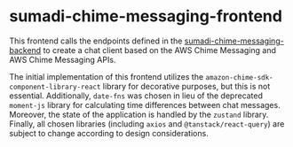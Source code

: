 # sumadi-chime-messaging-frontend

This frontend calls the endpoints defined in the [sumadi-chime-messaging-backend](https://github.com/lmshn/sumadi-chime-messaging-backend) to create a chat client based on the AWS Chime Messaging and AWS Chime Messaging APIs.

The initial implementation of this frontend utilizes the `amazon-chime-sdk-component-library-react` library for decorative purposes, but this is not essential. Additionally, `date-fns` was chosen in lieu of the deprecated `moment-js` library for calculating time differences between chat messages. Moreover, the state of the application is handled by the `zustand` library. Finally, all chosen libraries (including `axios` and `@tanstack/react-query`) are subject to change according to design considerations.